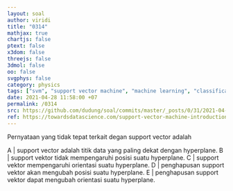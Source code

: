 ```yaml
---
layout: soal
author: viridi
title: "0314"
mathjax: true
chartjs: false
ptext: false
x3dom: false
threejs: false
3dmol: false
oo: false
svgphys: false
category: physics
tags: ["svm", "support vector machine", "machine learning", "classification", "fi3201", "2020-2"]
date: 2021-04-28 11:58:00 +07
permalink: /0314
src: https://github.com/dudung/soal/commits/master/_posts/0/31/2021-04-28-ml-svm-1.md
ref: https://towardsdatascience.com/support-vector-machine-introduction-to-machine-learning-algorithms-934a444fca47
---
```

Pernyataan yang tidak tepat terkait degan support vector adalah

A | support vector adalah titik data yang paling dekat dengan hyperplane.
B | support vektor tidak mempengaruhi posisi suatu hyperplane.
C | support vektor mempengaruhi orientasi suatu hyperplane.
D | penghapusan support vektor akan mengubah posisi suatu hyperplane.
E | penghapusan support vektor dapat mengubah orientasi suatu hyperplane.
